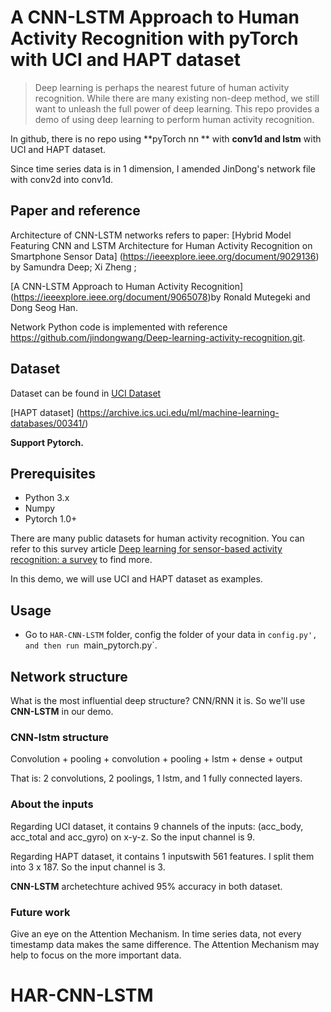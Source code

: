# A CNN-LSTM Approach to Human Activity Recognition with pyTorch with UCI and HAPT dataset

> Deep learning is perhaps the nearest future of human activity recognition. While there are many existing non-deep method, we still want to unleash the full power of deep learning. This repo provides a demo of using deep learning to perform human activity recognition.

In github, there is no repo using **pyTorch nn ** with **conv1d and lstm** with UCI and HAPT dataset. 

Since time series data is in 1 dimension, I amended JinDong's network file with conv2d into conv1d. 

## Paper and reference
Architecture of CNN-LSTM networks refers to paper: [Hybrid Model Featuring CNN and LSTM Architecture for Human Activity Recognition on Smartphone Sensor Data] (https://ieeexplore.ieee.org/document/9029136) by Samundra Deep; Xi Zheng ; 

[A CNN-LSTM Approach to Human Activity Recognition] (https://ieeexplore.ieee.org/document/9065078)by Ronald Mutegeki and Dong Seog Han.

Network Python code is implemented with reference https://github.com/jindongwang/Deep-learning-activity-recognition.git. 

## Dataset

Dataset can be found in [UCI Dataset](https://archive.ics.uci.edu/ml/machine-learning-databases/00240/)

[HAPT dataset] (https://archive.ics.uci.edu/ml/machine-learning-databases/00341/)


**Support Pytorch.**

## Prerequisites

- Python 3.x
- Numpy
- Pytorch 1.0+

There are many public datasets for human activity recognition. You can refer to this survey article [Deep learning for sensor-based activity recognition: a survey](https://arxiv.org/abs/1707.03502) to find more.

In this demo, we will use UCI and HAPT dataset as examples. 


## Usage

- Go to `HAR-CNN-LSTM` folder, config the folder of your data in `config.py', and then run `main_pytorch.py`.


## Network structure

What is the most influential deep structure? CNN/RNN it is. So we'll use **CNN-LSTM** in our demo. 

### CNN-lstm structure

Convolution + pooling + convolution + pooling + lstm + dense + output

That is: 2 convolutions, 2 poolings, 1 lstm, and 1 fully connected layers. 

### About the inputs

Regarding UCI dataset, it contains 9 channels of the inputs: (acc_body, acc_total and acc_gyro) on x-y-z. So the input channel is 9.

Regarding HAPT dataset, it contains 1 inputswith 561 features. I split them into 3 x 187. So the input channel is 3.

**CNN-LSTM** archetechture achived 95% accuracy in both dataset.

### Future work

Give an eye on the Attention Mechanism. In time series data, not every timestamp data makes the same difference. The Attention Mechanism may help to focus on the more important data.  
# HAR-CNN-LSTM
